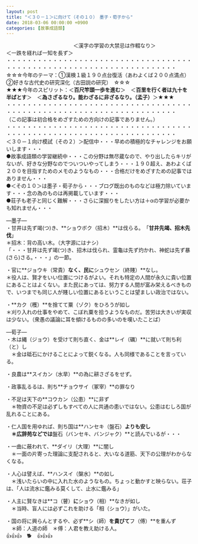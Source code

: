```yaml
---
layout: post
title: "＜３０－１＞に向けて（その１０）　墨子・荀子から"
date: 2018-03-06 00:00:00 +0900
categories: [故事成語類]
---
```


　　　　　　　　　　　　　＜漢字の学習の大禁忌は作輟なり＞　　　　　　　　　＜一跌を経れば一知を長ず＞  
・・・・・・・・・・・・・・・・・・・・・・・・・・・・・・・・・・・・・・・・・・・・・・・・・・・・・・・・・・・・・・・・・・・・・  
☆☆☆今年のテーマ：①漢検１級１９０点台復活（あわよくば２００点満点）　②好きな古代史の研究深化（古田説の研究）　☆☆☆  
★★★今年のスピリット：＜**百尺竿頭一歩を進む**＞　＜**百里を行く者は九十を半ばとす**＞　＜**為さざるなり。能わざるに非ざるなり。（孟子）**＞★★★  
・・・・・・・・・・・・・・・・・・・・・・・・・・・・・・・・・・・・・・・・・・・・・・・・・・・・・・・・・・・・・・・・・・・・・  
（この記事は初合格をめざすための方向けの記事でありません。）  
・・・・・・・・・・・・・・・・・・・・・・・・・・・・・・・・・・・・・・・・・・・・・・・・・・・・・・・・・・・・・・・・・・・・・  
＜３０－１向け模試（その２）＞配信中・・・早めの積極的なチャレンジをお願いします・・・  
●故事成語類の学習継続中・・・この分野は無尽蔵なので、やり出したらキリがないが、好きな分野なのでついついやってしまう・・・１９０超え、あわよくば２００を目指すためのメモのようなもの・・・合格だけをめざすための記事ではありません・・・  
●＜その１０＞は墨子・荀子から・・・ブログ既出のものなどは極力除いています・・・念の為のものは再掲載しています・・・  
●荘子も老子と同じく難解・・・さらに深掘りをしたい方は＋αの学習が必要かも知れません・・・  
  
―墨子―  
・甘井は先ず竭(つ)き、**ショウボク（招木）**は伐らる。　「**甘井先竭、招木先伐**」  
＊招木：背の高い木。（大字源にはナシ）  
「・・・甘井は先ず竭(つ)き、招木は伐られ、霊龜は先ず灼かれ、神蛇は先ず暴(さら)さる。・・・」の一節。  
  
・官に**ジョウキ（常貴）**なく、民に**シュウセン（終賤）**なし。  
＊役人は、賢才をいい位置につけるがよい。それも特定の人間が永久に貴い位置にあることはよくない。また民にあっては、努力する人間が富み栄えるべきもので、いつまでも同じ人が賤しい位置にあるということは望ましい政治ではない。  
  
・**カク（穫）**を捨てて粟（ゾク）をひろうが如し　  
＊刈り入れの仕事をやめて、こぼれ粟を拾うようなものだ。苦労は大きいが実収は少ない。（衆愚の議論に耳を傾けるものの多いのを嘆いたことば）  
  
―荀子―  
・木は縄（ジョウ）を受けて則ち直く、金は**レイ（礪）**に就いて則ち利（と）し  
　＊金は砥石にかけることによって鋭くなる。人も同様であることを言っている。  
  
・良農は**スイカン（水旱）**の為に耕さざるをせず。  
  
・政事乱るるは、則ち**チョウサイ（冢宰）**の罪なり  
  
・不足は天下の**コウカン（公患）**に非ず  
　＊物資の不足は必ずしもすべての人に共通の患いではない。公患はむしろ国が乱れることにある。  
  
・仁人国を用ゆれば、則ち国は**ハンセキ（盤石）**よりも安し  
　＊広辞苑などでは**盤石（バンセキ、バンジャク）**と読んでいるが・・・  
  
・一曲に蔽われて、**ダイリ（大理）**に闇し　  
　＊一面の片寄った理論に支配されると、大いなる道筋、天下の公理がわからなくなる。  
  
・人心は譬えば、**ハンスイ（槃水）**の如し  
　＊浅いたらいの中に入れた水のようなもの。ちょっと動かすと映らない。荘子は、「人は流水に鑑みる莫くして、止水に鑑みる」  
  
・人主に賢なきは**コ（瞽）**に**ショウ（相）**なきが如し  
　＊当時、盲人には必ずこれを助ける「相（ショウ）」がいた。  
  
・国の将に興らんとするや、必ず**シ（師）**を貴びて**フ（傅）**を重んず  
　＊師：人道の師　＊傅：人君を教え助ける人。  
👍👍👍　🐕　👍👍👍